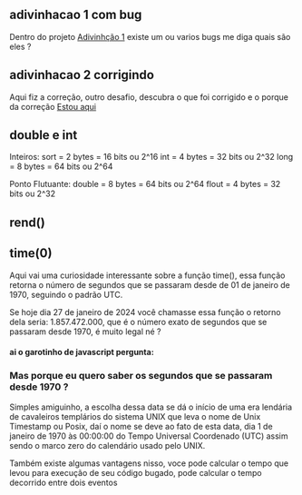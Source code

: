 ## adivinhacao 1 com bug 

Dentro do projeto [Adivinhção 1](Introdução\OlaMundoPart3\adivinhacao.c) existe um ou varios bugs me diga quais são eles ?

## adivinhacao 2 corrigindo

Aqui fiz a correção, outro desafio, descubra o que foi corrigido e o porque da correção 
[Estou aqui](Introdução\OlaMundoPart3\adivinhacaoSemBug.c)

## double e int 

Inteiros:
sort = 2 bytes = 16 bits ou 2^16
int = 4 bytes = 32 bits ou 2^32
long = 8 bytes = 64 bits ou 2^64




Ponto Flutuante:
double = 8 bytes = 64 bits ou 2^64
flout = 4 bytes = 32 bits ou 2^32


## rend()




## time(0)

Aqui vai uma curiosidade interessante sobre a função time(), essa função retorna o número de segundos que se passaram desde de 01 de janeiro de 1970, seguindo o padrão UTC.

Se hoje dia 27 de janeiro de 2024 você chamasse essa função o retorno dela seria: 1.857.472.000, que é o número exato de segundos que se passaram desde 1970, é muito legal né ?

#### ai o garotinho de javascript pergunta:
### Mas porque eu quero saber os segundos que se passaram desde 1970 ?

Simples amiguinho, a escolha dessa data se dá o início de uma era lendária de cavaleiros templários do sistema UNIX que leva o nome de Unix Timestamp ou Posix, daí o nome se deve ao fato de esta data, dia 1 de janeiro de 1970 às 00:00:00 do Tempo Universal Coordenado (UTC) assim sendo o marco zero do calendário usado pelo UNIX.

Também existe algumas vantagens nisso, voce pode calcular o tempo que levou para execução de seu código bugado, pode calcular o tempo decorrido entre dois eventos


## 